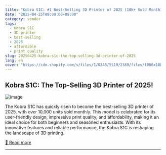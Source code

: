 ```yaml
---
title: "Kobra S1C: #1 Best-Selling 3D Printer of 2025 (10k+ Sold Monthly)"
date: "2025-04-25T09:00:00+09:00"
category: vendor
tags:
  - Kobra S1C
  - 3D printer
  - best-selling
  - 2025
  - affordable
  - print quality
slug: 20250425-kobra-s1c-the-top-selling-3d-printer-of-2025
lang: en
cover: "https://cdn.shopify.com/s/files/1/0245/5519/2380/files/1080x1080-3_1024x1024.png?v=1745376702"
---
```


## Kobra S1C: The Top-Selling 3D Printer of 2025!
![image](https://cdn.shopify.com/s/files/1/0245/5519/2380/files/1080x1080-3_1024x1024.png?v=1745376702)

The Kobra S1C has quickly risen to become the best-selling 3D printer of 2025, with over 10,000 units sold monthly. This model is celebrated for its user-friendly design, impressive print quality, and affordability, making it an ideal choice for both beginners and seasoned enthusiasts. With its innovative features and reliable performance, the Kobra S1C is reshaping the landscape of 3D printing.

[🔗 Read more](https://store.anycubic.com/blogs/news/kobra-s1c-1-best-selling-3d-printer-of-2025-10k-sold-monthly)

---